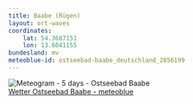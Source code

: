 ```yaml
---
title: Baabe (Rügen)
layout: ort-waves
coordinates:
    lat: 54.3687151
    lon: 13.6041155
bundesland: mv
meteoblue-id: ostseebad-baabe_deutschland_2856199
---
```

<img src="//my.meteoblue.com/visimage/meteogram_web?look=KILOMETER_PER_HOUR%2CCELSIUS%2CMILLIMETER&apikey=5838a18e295d&temperature=C&windspeed=kmh&precipitationamount=mm&winddirection=3char&city=Ostseebad+Baabe&iso2=de&lat=54.360199&lon=13.703800&asl=3&tz=Europe%2FBerlin&lang=de&sig=71a90b6e89337a899582c44efa458af5" srcset="//my.meteoblue.com/visimage/meteogram_web_hd?look=KILOMETER_PER_HOUR%2CCELSIUS%2CMILLIMETER&apikey=5838a18e295d&temperature=C&windspeed=kmh&precipitationamount=mm&winddirection=3char&city=Ostseebad+Baabe&iso2=de&lat=54.360199&lon=13.703800&asl=3&tz=Europe%2FBerlin&lang=de&sig=4cd7ff2a655753771b2f3f53d02fdc66 1.4x" alt="Meteogram - 5 days - Ostseebad Baabe"><a href="https://www.meteoblue.com/de/wetter/woche/ostseebad-baabe_deutschland_2856199" target="_blank" style="display: block;">Wetter Ostseebad Baabe - meteoblue</a>
